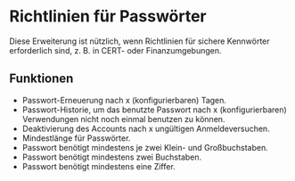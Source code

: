 # Richtlinien für Passwörter

Diese Erweiterung ist nützlich, wenn Richtlinien für sichere Kennwörter erforderlich sind, z. B. in CERT- oder Finanzumgebungen.

## Funktionen

* Passwort-Erneuerung nach x (konfigurierbaren) Tagen.
* Passwort-Historie, um das benutzte Passwort nach x (konfigurierbaren) Verwendungen nicht noch einmal benutzen zu können.
* Deaktivierung des Accounts nach x ungültigen Anmeldeversuchen.
* Mindestlänge für Passwörter.
* Passwort benötigt mindestens je zwei Klein- und Großbuchstaben.
* Passwort benötigt mindestens zwei Buchstaben.
* Passwort benötigt mindestens eine Ziffer.
